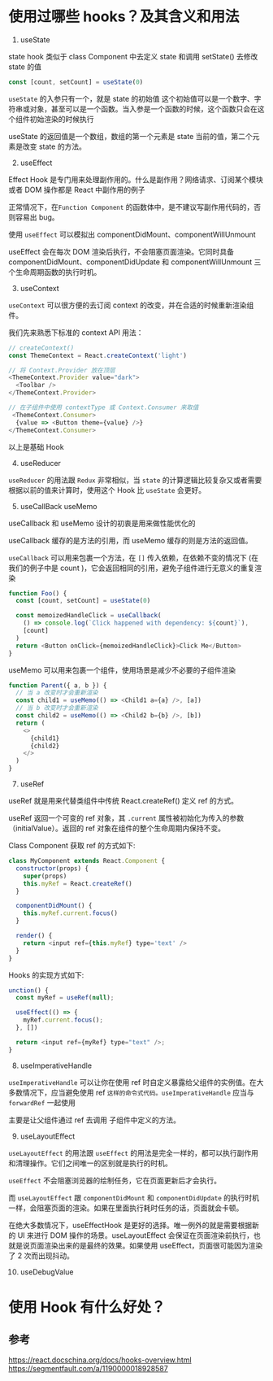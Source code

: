 # 使用过哪些 hooks？及其含义和用法

1. useState

state hook 类似于 class Component 中去定义 state 和调用 setState() 去修改 state 的值

```js
const [count, setCount] = useState(0)
```

`useState` 的入参只有一个，就是 state 的初始值
这个初始值可以是一个数字、字符串或对象，甚至可以是一个函数。当入参是一个函数的时候，这个函数只会在这个组件初始渲染的时候执行

useState 的返回值是一个数组，数组的第一个元素是 state 当前的值，第二个元素是改变 state 的方法。

2. useEffect

Effect Hook 是专门用来处理副作用的。什么是副作用？网络请求、订阅某个模块或者 DOM 操作都是 React 中副作用的例子

正常情况下，在`Function Component` 的函数体中，是不建议写副作用代码的，否则容易出 bug。

使用 `useEffect` 可以模拟出 componentDidMount、componentWillUnmount

useEffect 会在每次 DOM 渲染后执行，不会阻塞页面渲染。它同时具备 componentDidMount、componentDidUpdate 和 componentWillUnmount 三个生命周期函数的执行时机。

3. useContext

`useContext` 可以很方便的去订阅 context 的改变，并在合适的时候重新渲染组件。

我们先来熟悉下标准的 context API 用法：

```js
// createContext()
const ThemeContext = React.createContext('light')

// 将 Context.Provider 放在顶层
<ThemeContext.Provider value="dark">
  <Toolbar />
</ThemeContext.Provider>

// 在子组件中使用 contextType 或 Context.Consumer 来取值
 <ThemeContext.Consumer>
  {value => <Button theme={value} />}
</ThemeContext.Consumer>

```

以上是基础 Hook

4. useReducer

`useReducer` 的用法跟 `Redux` 非常相似，当 `state` 的计算逻辑比较复杂又或者需要根据以前的值来计算时，使用这个 Hook 比 `useState` 会更好。

5. useCallBack useMemo

useCallback 和 useMemo 设计的初衷是用来做性能优化的

useCallback 缓存的是方法的引用，而 useMemo 缓存的则是方法的返回值。

`useCallback` 可以用来包裹一个方法，在 `[]` 传入依赖，在依赖不变的情况下 (在我们的例子中是 count )，它会返回相同的引用，避免子组件进行无意义的重复渲染

```js
function Foo() {
  const [count, setCount] = useState(0)

  const memoizedHandleClick = useCallback(
    () => console.log(`Click happened with dependency: ${count}`),
    [count]
  )
  return <Button onClick={memoizedHandleClick}>Click Me</Button>
}
```

useMemo 可以用来包裹一个组件，使用场景是减少不必要的子组件渲染

```js
function Parent({ a, b }) {
  // 当 a 改变时才会重新渲染
  const child1 = useMemo(() => <Child1 a={a} />, [a])
  // 当 b 改变时才会重新渲染
  const child2 = useMemo(() => <Child2 b={b} />, [b])
  return (
    <>
      {child1}
      {child2}
    </>
  )
}
```

7. useRef

useRef 就是用来代替类组件中传统 React.createRef() 定义 ref 的方式。

useRef 返回一个可变的 ref 对象，其 `.current` 属性被初始化为传入的参数（initialValue）。返回的 ref 对象在组件的整个生命周期内保持不变。

Class Component 获取 ref 的方式如下:

```js
class MyComponent extends React.Component {
  constructor(props) {
    super(props)
    this.myRef = React.createRef()
  }

  componentDidMount() {
    this.myRef.current.focus()
  }

  render() {
    return <input ref={this.myRef} type='text' />
  }
}
```

Hooks 的实现方式如下:

```js
unction() {
  const myRef = useRef(null);

  useEffect(() => {
    myRef.current.focus();
  }, [])

  return <input ref={myRef} type="text" />;
}
```

8. useImperativeHandle

`useImperativeHandle` 可以让你在使用 ref 时自定义暴露给父组件的实例值。在大多数情况下，应当避免使用 ref `这样的命令式代码。useImperativeHandle` 应当与 `forwardRef` 一起使用

主要是让父组件通过 ref 去调用 子组件中定义的方法。

9. useLayoutEffect

`useLayoutEffect` 的用法跟 `useEffect` 的用法是完全一样的，都可以执行副作用和清理操作。它们之间唯一的区别就是执行的时机。

`useEffect` 不会阻塞浏览器的绘制任务，它在页面更新后才会执行。

而 `useLayoutEffect` 跟 `componentDidMount` 和 `componentDidUpdate` 的执行时机一样，会阻塞页面的渲染。如果在里面执行耗时任务的话，页面就会卡顿。

在绝大多数情况下，useEffectHook 是更好的选择。唯一例外的就是需要根据新的 UI 来进行 DOM 操作的场景。useLayoutEffect 会保证在页面渲染前执行，也就是说页面渲染出来的是最终的效果。如果使用 useEffect，页面很可能因为渲染了 2 次而出现抖动。

10. useDebugValue

# 使用 Hook 有什么好处？

## 参考

https://react.docschina.org/docs/hooks-overview.html
https://segmentfault.com/a/1190000018928587
